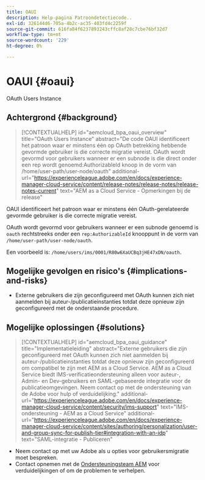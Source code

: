 ```yaml
---
title: OAUI
description: Help-pagina Patroondetectiecode..
exl-id: 326144d6-705a-4b2c-ac35-403fd4c2259f
source-git-commit: 616fa84f6237893243cffc8af28c7cbe76bf32d7
workflow-type: tm+mt
source-wordcount: '229'
ht-degree: 0%

---
```


# OAUI {#oaui}

OAuth Users Instance

## Achtergrond {#background}

>[!CONTEXTUALHELP]
>id="aemcloud_bpa_oaui_overview"
>title="OAuth Users Instance"
>abstract="De code OAUI identificeert het patroon waar er minstens één op OAuth betrekking hebbende gevormde gebruiker is die correcte migratie vereist. OAuth wordt gevormd voor gebruikers wanneer er een subnode is die direct onder een rep wordt genoemd:AuthorizableId knoop in de vorm van /home/user-path/user-node/oauth"
>additional-url="https://experienceleague.adobe.com/en/docs/experience-manager-cloud-service/content/release-notes/release-notes/release-notes-current" text="AEM as a Cloud Service - Opmerkingen bij de release"

OAUI identificeert het patroon waar er minstens één OAuth-gerelateerde gevormde gebruiker is die correcte migratie vereist.

OAuth wordt gevormd voor gebruikers wanneer er een subnode genoemd is `oauth` rechtstreeks onder een `rep:AuthorizableId` knooppunt in de vorm van `/home/user-path/user-node/oauth`.

Een voorbeeld is: `/home/users/ims/0001/R80w6XaUCBq3jHE47xDN/oauth`.

## Mogelijke gevolgen en risico&#39;s {#implications-and-risks}

* Externe gebruikers die zijn geconfigureerd met OAuth kunnen zich niet aanmelden bij auteur-/publicatieinstanties totdat deze opnieuw zijn geconfigureerd met de onderstaande procedure.

## Mogelijke oplossingen {#solutions}

>[!CONTEXTUALHELP]
>id="aemcloud_bpa_oaui_guidance"
>title="Implementatieleiding"
>abstract="Externe gebruikers die zijn geconfigureerd met OAuth kunnen zich niet aanmelden bij auteur-/publicatieinstanties totdat deze opnieuw zijn geconfigureerd om compatibel te zijn met AEM as a Cloud Service. AEM as a Cloud Service biedt IMS-verificatieondersteuning alleen voor auteur-, Admin- en Dev-gebruikers en SAML-gebaseerde integratie voor de publicatieomgevingen. Neem contact op met de ondersteuning van de Adobe voor hulp of verduidelijking."
>additional-url="https://experienceleague.adobe.com/en/docs/experience-manager-cloud-service/content/security/ims-support" text="IMS-ondersteuning - AEM as a Cloud Service"
>additional-url="https://experienceleague.adobe.com/en/docs/experience-manager-cloud-service/content/sites/authoring/personalization/user-and-group-sync-for-publish-tier#integration-with-an-idp" text="SAML-integratie - Publiceren"

* Neem contact op met uw Adobe als u opties voor gebruikersmigratie moet bespreken.
* Contact opnemen met de [Ondersteuningsteam AEM](https://helpx.adobe.com/enterprise/using/support-for-experience-cloud.html) voor verduidelijkingen of om de problemen te verhelpen.
